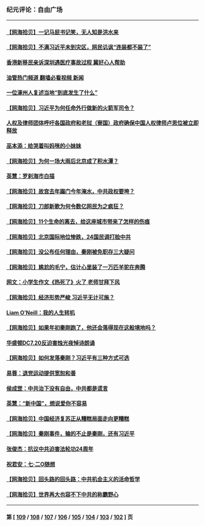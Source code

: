 ### 纪元评论：自由广场
---
#### [【网海拾贝】一记马屁书记笑，无人知是洪水来](../../pages/nsc993/n14048857.md?08070330) 
#### [【网海拾贝】不满习近平未到灾区，网民讥讽“连装都不装了”](../../pages/nsc993/n14048563.md?08070330) 
#### [香港新移民亲诉深圳遇医疗事故过程 冀好心人帮助](../../pages/nsc993/n14048634.md?08070330) 
#### [油管热门频道 翻墙必看视频 新闻](ok?08070330)
#### [一位涿州人复述当地“到底发生了什么”](../../pages/nsc993/n14047953.md?08070330) 
#### [【网海拾贝】习近平为何任命外行做新的火箭军司令？](../../pages/nsc993/n14047943.md?08070330) 
#### [人权及律师团体呼吁各国政府和老挝（寮国）政府确保中国人权律师卢思位被立即释放](../../pages/nsc993/n14047243.md?08070330) 
#### [巫本添：给哭着叫妈咪的小妹妹](../../pages/nsc993/n14047233.md?08070330) 
#### [【网海拾贝】为何一场大雨后北京成了积水潭？](../../pages/nsc993/n14047211.md?08070330) 
#### [英慧：罗刹海市白描](../../pages/nsc993/n14046376.md?08070330) 
#### [【网海拾贝】故宫去年蹋门今年淹水，中共政权要垮？](../../pages/nsc993/n14045749.md?08070330) 
#### [【网海拾贝】刀郎新歌为何令数亿网民为之疯狂？](../../pages/nsc993/n14045030.md?08070330) 
#### [【网海拾贝】11个生命的离去，给这座城市带来了怎样的伤痕](../../pages/nsc993/n14044808.md?08070330) 
#### [【网海拾贝】北京国际地位惨跌，24国民调打脸中共](../../pages/nsc993/n14044570.md?08070330) 
#### [【网海拾贝】没公布任何理由，秦刚被免职存三大疑问](../../pages/nsc993/n14044130.md?08070330) 
#### [【网海拾贝】尴尬的毛宁，估计心里装了一万匹羊驼在奔腾](../../pages/nsc993/n14043593.md?08070330) 
#### [网文：小学生作文《热死了》火了 老师甘拜下风](../../pages/nsc993/n14043061.md?08070330) 
#### [【网海拾贝】经济形势严峻 习近平无计可施？](../../pages/nsc993/n14042096.md?08070330) 
#### [Liam O’Neill：我的人生转机](../../pages/nsc993/n14042056.md?08070330) 
#### [【网海拾贝】如果年初秦刚跑了，他还会落得现在这般境地吗？](../../pages/nsc993/n14041401.md?08070330) 
#### [华盛顿DC7.20反迫害烛光夜悼诗朗诵](../../pages/nsc993/n14041055.md?08070330) 
#### [【网海拾贝】如何发落秦刚？习近平有三种方式可选](../../pages/nsc993/n14040297.md?08070330) 
#### [易蓉：退党运动提供宽恕和善](../../pages/nsc993/n14040280.md?08070330) 
#### [侯成罡：中共治下没有自由，中共都是谎言](../../pages/nsc993/n14039331.md?08070330) 
#### [英慧：“新中国”，想说爱你不容易](../../pages/nsc993/n14039324.md?08070330) 
#### [【网海拾贝】中国经济复苏正从糟糕局面走向更糟糕](../../pages/nsc993/n14039281.md?08070330) 
#### [【网海拾贝】秦刚事件，输的不止是秦刚，还有习近平](../../pages/nsc993/n14038423.md?08070330) 
#### [张俊杰：抗议中共迫害法轮功24周年](../../pages/nsc993/n14038104.md?08070330) 
#### [祝君安：七·二O随想](../../pages/nsc993/n14037469.md?08070330) 
#### [【网海拾贝】回头路的回头路：中共机会主义的活命哲学](../../pages/nsc993/n14036607.md?08070330) 
#### [【网海拾贝】世界再大也容不下中共的称霸野心](../../pages/nsc993/n14035979.md?08070330) 

---
#### 第 [ [109](./109.md?08070330) / [108](./108.md?08070330) / [107](./107.md?08070330) / [106](./106.md?08070330) / [105](./105.md?08070330) / [104](./104.md?08070330) / [103](./103.md?08070330) / [102](./102.md?08070330) ] 页
